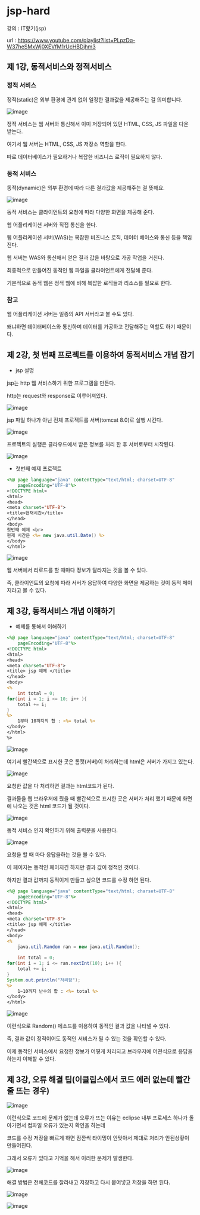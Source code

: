 # jsp-hard
강의 : IT핥기(jsp)

url : https://www.youtube.com/playlist?list=PLpzDq-W37heSMxWj0XEVfM1rUcHBDjhm3										

## 제 1강, 동적서비스와 정적서비스

### 정적 서비스

정적(static)은 외부 환경에 관계 없이 일정한 결과값을 제공해주는 걸 의미합니다.

![image](https://github.com/hsy0511/rest-api/assets/104752580/f6c5486b-d1ad-4e18-94a9-a97adba342dd)

정적 서비스는  웹 서버와 통신해서 이미 저장되어 있던 HTML, CSS, JS 파일을 다운 받는다.  

여기서 웹 서버는 HTML, CSS, JS 저장소 역할을 한다.

따로 데이터베이스가 필요하거나 복잡한 비즈니스 로직이 필요하지 않다.


### 동적 서비스

동적(dynamic)은 외부 환경에 따라 다른 결과값을 제공해주는 걸 뜻해요. 

![image](https://github.com/hsy0511/rest-api/assets/104752580/f0e2a99f-46ed-4f43-976d-e91b62398462)

동적 서비스는 클라이언트의 요청에 따라 다양한 화면을 제공해 준다.

웹 어플리케이션 서버와 직접 통신을 한다.

웹 어플리케이션 서버(WAS)는 복잡한 비즈니스 로직, 데이터 베이스와 통신 등을 책임진다.

웹 서버는 WAS와 통신해서 얻은 결과 값을 바탕으로 가공 작업을 거친다. 

최종적으로 만들어진 동적인 웹 파일을 클라이언트에게 전달해 준다. 

기본적으로 동적 웹은 정적 웹에 비해 복잡한 로직들과 리소스를 필요로 한다.

### 참고

웹 어플리케이션 서버는 일종의 API 서버라고 볼 수도 있다.

왜냐하면 데이터베이스와 통신하며 데이터를 가공하고 전달해주는 역할도 하기 때문이다.

## 제 2강, 첫 번째 프로젝트를 이용하여 동적서비스 개념 잡기

- jsp 설명

jsp는 http 웹 서비스하기 위한 프로그램을 만든다.

http는 request와 response로 이루어져있다.

![image](https://github.com/hsy0511/jsp-hard/assets/104752580/1a6d5c12-85b7-4047-8599-3e1a9693e4b3)

jsp 파일 하나가 아닌 전체 프로젝트를 서버(tomcat 8.0)로 실행 시킨다.

![image](https://github.com/hsy0511/jsp-hard/assets/104752580/832ae3f5-b70e-4a15-a032-570832957fe7)

프로젝트의 실행은 클라우드에서 받은 정보를 처리 한 후 서버로부터 시작된다.

![image](https://github.com/hsy0511/jsp-hard/assets/104752580/171d3314-46b8-49cc-8dfe-63603021da01)


- 첫번째 예제 프로젝트

```jsp
<%@ page language="java" contentType="text/html; charset=UTF-8"
    pageEncoding="UTF-8"%>
<!DOCTYPE html>
<html>
<head>
<meta charset="UTF-8">
<title>현재시간</title>
</head>
<body>
첫번째 예제 <br>
현재 시간은 <%= new java.util.Date() %>
</body>
</html>
```

![image](https://github.com/hsy0511/jsp-hard/assets/104752580/bda051ff-80e0-4de5-93fa-6ca41b3dbdf4)

웹 서버에서 리로드를 할 때마다 정보가 달라지는 것을 볼 수 있다.

즉, 클라이언트의 요청에 따라 서버가 응답하여 다양한 화면을 제공하는 것이 동적 페이지라고 볼 수 있다.

## 제 3강, 동적서비스 개념 이해하기

- 예제를 통해서 이해하기

```jsp
<%@ page language="java" contentType="text/html; charset=UTF-8"
    pageEncoding="UTF-8"%>
<!DOCTYPE html>
<html>
<head>
<meta charset="UTF-8">
<title> jsp 예제 </title>
</head>
<body> 
<%
	int total = 0;
for(int i = 1; i <= 10; i++ ){
	total += i;
}
%>
	1부터 10까지의 합 : <%= total %>
</body>
</html>
%>
```

![image](https://github.com/hsy0511/jsp-hard/assets/104752580/b3f0d3b8-d0a0-42ba-9ed7-411509959750)

여기서 빨간색으로 표시한 곳은 톰캣(서버)이 처리하는데 html은 서버가 가지고 있는다.

![image](https://github.com/hsy0511/jsp-hard/assets/104752580/d0d809e7-1082-4393-92c9-5f1cfb996124)

요청한 값을 다 처리하면 결과는 html코드가 된다.

결과물을 웹 브라우저에 줬을 때 빨간색으로 표시한 곳은 서버가 처리 했기 때문에 화면에 나오는 것은 html 코드가 될 것이다.

![image](https://github.com/hsy0511/jsp-hard/assets/104752580/e9ada35c-3d97-43cf-aeb1-e64c167b180f)

동적 서비스 인지 확인하기 위해 출력문을 사용한다.

![image](https://github.com/hsy0511/jsp-hard/assets/104752580/838a3af5-f205-4d80-a33c-5a824063a187)

요청을 할 때 마다 응답을하는 것을 볼 수 있다.

이 페이지는 동적인 페이지긴 하지만 결과 값이 정적인 것이다.

하지만 결과 값까지 동적이게 만들고 싶으면 코드를 수정 하면 된다.

```jsp
<%@ page language="java" contentType="text/html; charset=UTF-8"
    pageEncoding="UTF-8"%>
<!DOCTYPE html>
<html>
<head>
<meta charset="UTF-8">
<title> jsp 예제 </title>
</head>
<body> 
<%
	java.util.Random ran = new java.util.Random();
	
	int total = 0;
for(int i = 1; i <= ran.nextInt(10); i++ ){
	total += i;
}
System.out.println("처리함");
%>
	1~10까지 난수의 합 : <%= total %>
</body>
</html>
```

![image](https://github.com/hsy0511/jsp-hard/assets/104752580/dcbec401-f0b1-4dc3-bc6e-31608d8672e8)

이런식으로 Random() 메소드를 이용하여 동적인 결과 값을 나타낼 수 있다.

즉, 결과 값이 정적이어도 동적인 서비스가 될 수 있는 것을 확인할 수 있다.

이제 동적인 서비스에서 요청한 정보가 어떻게 처리되고 브라우저에 어떤식으로 응답을 하는지 이해할 수 있다.

## 제 3강, 오류 해결 팁(이클립스에서 코드 에러 없는데 빨간줄 뜨는 경우)

![image](https://github.com/hsy0511/jsp-hard/assets/104752580/fd7590c6-3ffa-43b0-9a2a-a942a4760372)

이런식으로 코드에 문제가 없는데 오류가 뜨는 이유는 eclipse 내부 프로세스 하나가 돌아가면서 컴파일 오류가 있는지 확인을 하는데

코드를 수정 저장을 빠르게 하면 잠깐씩 타이밍이 안맞아서 제대로 처리가 안된상황이 만들어진다.

그래서 오류가 있다고 기억을 해서 이러한 문제가 발생한다.

![image](https://github.com/hsy0511/jsp-hard/assets/104752580/2c501ccc-cfd1-424c-aa90-a9cf2ed36638)

해결 방법은 전체코드를 잘라내고 저장하고 다시 붙여넣고 저장을 하면 된다.

![image](https://github.com/hsy0511/jsp-hard/assets/104752580/cf04961c-9c3d-4295-a005-f2909bc0318e)

![image](https://github.com/hsy0511/jsp-hard/assets/104752580/5da925cd-c06e-43f0-8e82-7b3ddb3287da)
